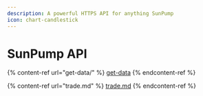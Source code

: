 ```yaml
---
description: A powerful HTTPS API for anything SunPump
icon: chart-candlestick
---
```


# SunPump API

{% content-ref url="get-data/" %}
[get-data](get-data/)
{% endcontent-ref %}

{% content-ref url="trade.md" %}
[trade.md](trade.md)
{% endcontent-ref %}

